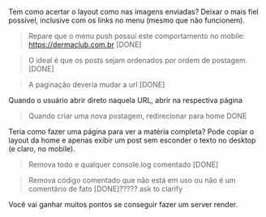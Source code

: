Tem como acertar o layout como nas imagens enviadas? Deixar o mais fiel possível, inclusive com os links no menu (mesmo que não funcionem).

>Repare que o menu push possui este comportamento no mobile: https://dermaclub.com.br
[DONE]

>O ideal é que os posts sejam ordenados por ordem de postagem.
[DONE]

>A paginação deveria mudar a url
[DONE]

Quando o usuário abrir direto naquela URL, abrir na respectiva página

>Quando criar uma nova postagem, redirecionar para home
DONE

Teria como fazer uma página para ver a matéria completa? Pode copiar o layout da home e apenas exibir um post sem esconder o texto no desktop (e claro, no mobile).

>Remova todo e qualquer console.log comentado
[DONE]

>Remova código comentado que não está em uso ou não é um comentário de fato
[DONE]????? ask to clarify

Você vai ganhar muitos pontos se conseguir fazer um server render.